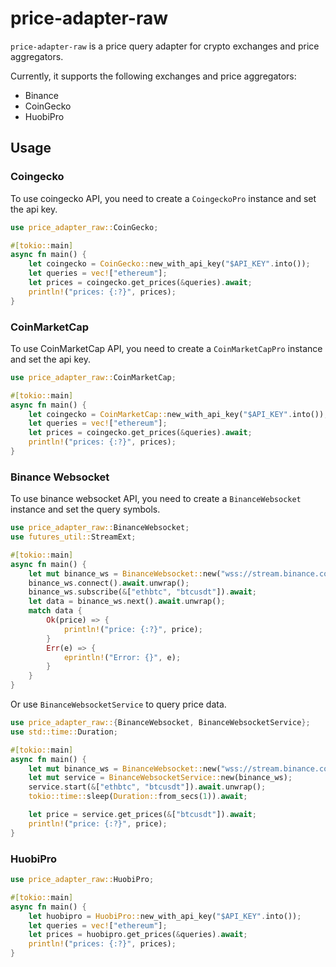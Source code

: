 # price-adapter-raw

`price-adapter-raw` is a price query adapter for crypto exchanges and price aggregators.

Currently, it supports the following exchanges and price aggregators:

- Binance
- CoinGecko
- HuobiPro

## Usage

### Coingecko

To use coingecko API, you need to create a `CoingeckoPro` instance and set the api key.

```rust
use price_adapter_raw::CoinGecko;

#[tokio::main]
async fn main() {
    let coingecko = CoinGecko::new_with_api_key("$API_KEY".into());
    let queries = vec!["ethereum"];
    let prices = coingecko.get_prices(&queries).await;
    println!("prices: {:?}", prices);
}
```

### CoinMarketCap

To use CoinMarketCap API, you need to create a `CoinMarketCapPro` instance and set the api key.

```rust
use price_adapter_raw::CoinMarketCap;

#[tokio::main]
async fn main() {
    let coingecko = CoinMarketCap::new_with_api_key("$API_KEY".into());
    let queries = vec!["ethereum"];
    let prices = coingecko.get_prices(&queries).await;
    println!("prices: {:?}", prices);
}
```

### Binance Websocket

To use binance websocket API, you need to create a `BinanceWebsocket` instance and set the query symbols.

```rust
use price_adapter_raw::BinanceWebsocket;
use futures_util::StreamExt;

#[tokio::main]
async fn main() {
    let mut binance_ws = BinanceWebsocket::new("wss://stream.binance.com:9443");
    binance_ws.connect().await.unwrap();
    binance_ws.subscribe(&["ethbtc", "btcusdt"]).await;
    let data = binance_ws.next().await.unwrap();
    match data {
        Ok(price) => {
            println!("price: {:?}", price);
        }
        Err(e) => {
            eprintln!("Error: {}", e);
        }
    }
}
```

Or use `BinanceWebsocketService` to query price data.

```rust
use price_adapter_raw::{BinanceWebsocket, BinanceWebsocketService};
use std::time::Duration;

#[tokio::main]
async fn main() {
    let mut binance_ws = BinanceWebsocket::new("wss://stream.binance.com:9443");
    let mut service = BinanceWebsocketService::new(binance_ws);
    service.start(&["ethbtc", "btcusdt"]).await.unwrap();
    tokio::time::sleep(Duration::from_secs(1)).await;

    let price = service.get_prices(&["btcusdt"]).await;
    println!("price: {:?}", price);
}
```

### HuobiPro

```rust
use price_adapter_raw::HuobiPro;

#[tokio::main]
async fn main() {
    let huobipro = HuobiPro::new_with_api_key("$API_KEY".into());
    let queries = vec!["ethereum"];
    let prices = huobipro.get_prices(&queries).await;
    println!("prices: {:?}", prices);
}
```